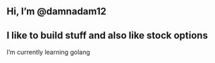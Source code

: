  Hi, I’m @damnadam12
 -
 I like to build stuff and also like stock options
 -
 I’m currently learning golang



<!---
damnadam12/damnadam12 is a ✨ special ✨ repository because its `README.md` (this file) appears on your GitHub profile.
You can click the Preview link to take a look at your changes.
--->
